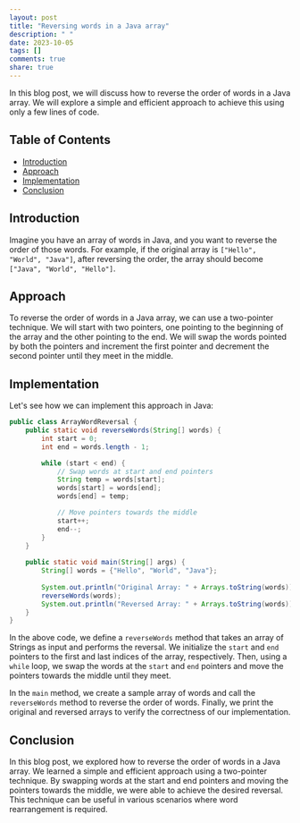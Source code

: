 ```yaml
---
layout: post
title: "Reversing words in a Java array"
description: " "
date: 2023-10-05
tags: []
comments: true
share: true
---
```


In this blog post, we will discuss how to reverse the order of words in a Java array. We will explore a simple and efficient approach to achieve this using only a few lines of code.

## Table of Contents
- [Introduction](#introduction)
- [Approach](#approach)
- [Implementation](#implementation)
- [Conclusion](#conclusion)

## Introduction
Imagine you have an array of words in Java, and you want to reverse the order of those words. For example, if the original array is `["Hello", "World", "Java"]`, after reversing the order, the array should become `["Java", "World", "Hello"]`. 

## Approach
To reverse the order of words in a Java array, we can use a two-pointer technique. We will start with two pointers, one pointing to the beginning of the array and the other pointing to the end. We will swap the words pointed by both the pointers and increment the first pointer and decrement the second pointer until they meet in the middle.

## Implementation
Let's see how we can implement this approach in Java:

```java
public class ArrayWordReversal {
    public static void reverseWords(String[] words) {
        int start = 0;
        int end = words.length - 1;

        while (start < end) {
            // Swap words at start and end pointers
            String temp = words[start];
            words[start] = words[end];
            words[end] = temp;

            // Move pointers towards the middle
            start++;
            end--;
        }
    }
    
    public static void main(String[] args) {
        String[] words = {"Hello", "World", "Java"};
        
        System.out.println("Original Array: " + Arrays.toString(words));
        reverseWords(words);
        System.out.println("Reversed Array: " + Arrays.toString(words));
    }
}
```

In the above code, we define a `reverseWords` method that takes an array of Strings as input and performs the reversal. We initialize the `start` and `end` pointers to the first and last indices of the array, respectively. Then, using a `while` loop, we swap the words at the `start` and `end` pointers and move the pointers towards the middle until they meet.

In the `main` method, we create a sample array of words and call the `reverseWords` method to reverse the order of words. Finally, we print the original and reversed arrays to verify the correctness of our implementation.

## Conclusion
In this blog post, we explored how to reverse the order of words in a Java array. We learned a simple and efficient approach using a two-pointer technique. By swapping words at the start and end pointers and moving the pointers towards the middle, we were able to achieve the desired reversal. This technique can be useful in various scenarios where word rearrangement is required.